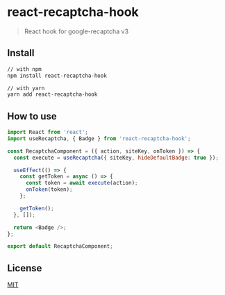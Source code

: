 # react-recaptcha-hook

> React hook for google-recaptcha v3

## Install

```sh
// with npm
npm install react-recaptcha-hook

// with yarn
yarn add react-recaptcha-hook
```

## How to use

```javascript
import React from 'react';
import useRecaptcha, { Badge } from 'react-recaptcha-hook';

const RecaptchaComponent = ({ action, siteKey, onToken }) => {
  const execute = useRecaptcha({ siteKey, hideDefaultBadge: true });

  useEffect(() => {
    const getToken = async () => {
      const token = await execute(action);
      onToken(token);
    };

    getToken();
  }, []);

  return <Badge />;
};

export default RecaptchaComponent;
```

## License

[MIT](LICENSE)
